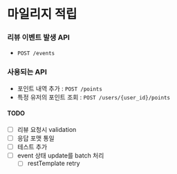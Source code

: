 # 마일리지 적립

### 리뷰 이벤트 발생 API
- `POST /events`  

### 사용되는 API
- 포인트 내역 추가 : `POST /points`
- 특정 유저의 포인트 조회 : `POST /users/{user_id}/points`

#### TODO
- [ ] 리뷰 요청시 validation
- [ ] 응답 포맷 통일
- [ ] 테스트 추가
- [ ] event 상태 update를 batch 처리
  - [ ] restTemplate retry
